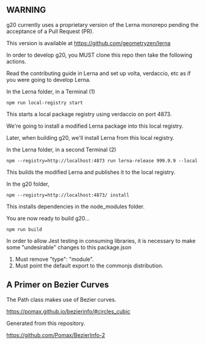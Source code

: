 
## WARNING

g20 currently uses a proprietary version of the Lerna monorepo pending the acceptance of a Pull Request (PR).

This version is available at https://github.com/geometryzen/lerna

In order to develop g20, you MUST clone this repo then take the following actions.

Read the contributing guide in Lerna and set up volta, verdaccio, etc as if you were going to develop Lerna.

In the Lerna folder, in a Terminal (1)

```
npm run local-registry start
```

This starts a local package registry using verdaccio on port 4873.

We're going to install a modified Lerna package into this local registry.

Later, when building g20, we'll install Lerna from this local registry.

In the Lerna folder, in a second Terminal (2)

```
npm --registry=http://localhost:4873 run lerna-release 999.9.9 --local
```

This builds the modified Lerna and publishes it to the local registry.

In the g20 folder, 

```
npm --registry=http://localhost:4873/ install
```

This installs dependencies in the node_modules folder.

You are now ready to build g20...

```
npm run build
```
In order to allow Jest testing in consuming libraries, it is necessary to make some "undesirable" changes to this package.json

1. Must remove "type": "module".
2. Must point the default export to the commonjs distribution.

## A Primer on Bezier Curves

The Path class makes use of Bezier curves.

https://pomax.github.io/bezierinfo/#circles_cubic

Generated from this repository.

https://github.com/Pomax/BezierInfo-2


